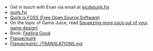 - Get in touch with Evan via email at [ejc@quirk.fyi](mailto:ejc@quirk.fyi)
- [quirk.fyi](https://quirk.fyi/)
- [Quirk is FOSS (Free Open Source Software)](https://quirk.fyi/open-source)
- On the topic of Game Juice, read [Squeezing more juice out of your game design!](https://gameanalytics.com/blog/squeezing-more-juice-out-of-your-game-design.html)
- Book: [Feeling Good](https://www.audible.com/pd/Feeling-Good-Audiobook/B01MYA468F)
- [Flaque/quirk](https://github.com/Flaque/quirk)
- [Flaque/quirk/../TRANSLATIONS.md](https://github.com/Flaque/quirk/blob/master/TRANSLATIONS.md)